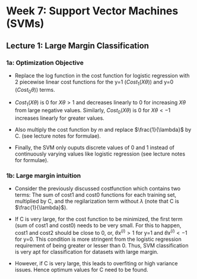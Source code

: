 # Week 7: Support Vector Machines (SVMs)

## Lecture 1: Large Margin Classification

### 1a: Optimization Objective

* Replace the log function in the cost function for logistic regression with 2 piecewise linear cost functions for the y=1 ($Cost_1(X\theta)$) and y=0 ($Cost_0\theta)$) terms.  

* $Cost_1(X\theta)$ is 0 for $X\theta > 1$ and decreases linearly to 0 for increasing $X\theta$ from large negative values. Similarly, $Cost_0(X\theta)$ is 0 for $X\theta < -1$ increases linearly for greater values.

* Also multiply the cost function by $m$ and replace $\frac{1}{\lambda}$ by C. (see lecture notes for formulae).

* Finally, the SVM only ouputs discrete values of 0 and 1 instead of continuously varying values like logistic regression (see lecture notes for formulae).

### 1b: Large margin intuition

* Consider the previously discussed costfunction which contains two terms: The sum of cost1 and cost0 functions for each training set, multiplied by C, and the regilarization term without $\lambda$ (note that C is $\frac{1}{\lambda}$).

* If C is very large, for the cost function to be minimized, the first term (sum of cost1 and cost0) needs to be very small. For this to happen, cost1 and cost2 should be close to 0, or, $\theta x^{(i)} > 1$ for y=1 and $\theta x^{(i)} < -1$ for y=0. This condition is more stringent from the logistic regression requirement of being greater or lesser than 0. Thus, SVM classification is very apt for classification for datasets with large margin. 

* However, if C is very large, this leads to overfiting or high variance issues. Hence optimum values for C need to be found.